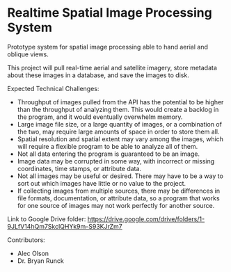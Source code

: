 # Realtime Spatial Image Processing System
Prototype system for spatial image processing able to hand aerial and oblique views.

This project will pull real-time aerial and satellite imagery, store metadata about these images in a database, and save the images to disk.

Expected Technical Challenges:
- Throughput of images pulled from the API has the potential to be higher than the throughput of analyzing them. This would create a backlog in the program, and it would eventually overwhelm memory.
- Large image file size, or a large quantity of images, or a combination of the two, may require large amounts of space in order to store them all.
- Spatial resolution and spatial extent may vary among the images, which will require a flexible program to be able to analyze all of them.
- Not all data entering the program is guaranteed to be an image.
- Image data may be corrupted in some way, with incorrect or missing coordinates, time stamps, or attribute data.
- Not all images may be useful or desired. There may have to be a way to sort out which images have little or no value to the project.
- If collecting images from multiple sources, there may be differences in file formats, documentation, or attribute data, so a program that works for one source of images may not work perfectly for another source.

Link to Google Drive folder:
https://drive.google.com/drive/folders/1-9JLfV14hQm7SkclQHYk9m-S93KJrZm7

Contributors:
- Alec Olson
- Dr. Bryan Runck
